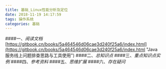 ```yaml
---
title: 基础_Linux性能分析及定位
date: 2018-11-19 14:17:59
tags: 操作系统
categories: 基础
---
```

####一、*阅读文档*
[https://gitbook.cn/books/5a464546d06cae3d240f25a6/index.html](https://gitbook.cn/books/5a464546d06cae3d240f25a6/index.html "Java 服务线上问题排查思路与工具使用")
####二、*总知识点*
####三、*重点知识点实例*
####四、*参考资料*
####五、*思维扩展*
####六、*存在疑问*